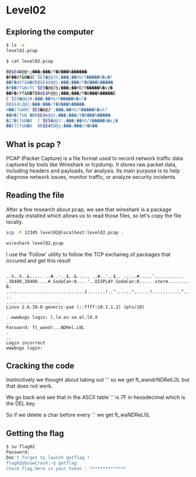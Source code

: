 # Level02

## Exploring the computer

```bash 
$ ls -a
level02.pcap
```

```bash 
$ cat level02.pcap

BB$E4Թ@@~;���;���/Y�O���%������
�F��Xf&N�dC'̊$E5�@@J%;���;��ߙO/Y�����%�s�*
��F�dXf&N�dBB$E4Ժ@@};���;���/Y�O���%�����
�F��Yf&N<TC'̊$E5�@@J$;���;��ߙO/Y�����%�sz�
��F�rYf&N�TBB$E4Ի@@|;���;���/Y�O���%�����E
C'̊$E5�@@J#;���;��ߙO/Y�����%�sl�
BB$E4Լ@@{;���;���/Y�O���%�����
H��[f&NϑC'̊$E5�@@J";���;��ߙO/Y�����%�sk?
��H�[f&N �BB$E4Խ@@z;���;���/Y�O���%�����
�I7�[f&N�8	C'̊$E5�@@J!;���;��ߙO/Y�����%�sj�
��I7[f&N�8	BB$E4Ծ@@y;���;���/Y�O��
```

## What is pcap ?

PCAP (Packet Capture) is a file format used to record network traffic data captured by tools like Wireshark or tcpdump. It stores raw packet data, including headers and payloads, for analysis. Its main purpose is to help diagnose network issues, monitor traffic, or analyze security incidents.


## Reading the file

After a few research about pcap, we see that wireshark is a package already installed which allows us to read those files, so let's copy the file locally. 

```bash
scp -P 12345 level02@localhost:level02.pcap .

wireshark level02.pcap
```

I use the 'Follow' utility to follow the TCP exchaneg of packages that occured and get this result

```plaintext

..%..%..&..... ..#..'..$..&..... ..#..'..$.. .....#.....'........... .38400,38400....#.SodaCan:0....'..DISPLAY.SodaCan:0......xterm.........."........!........"..".....b........b....	B.
..............................1.......!.."......"......!..........."........"..".............	..
.....................
Linux 2.6.38-8-generic-pae (::ffff:10.1.1.2) (pts/10)

..wwwbugs login: l.le.ev.ve.el.lX.X
..
Password: ft_wandr...NDRel.L0L
.
..
Login incorrect
wwwbugs login: 
```

## Cracking the code 

Instinctively we thought about taking out '.' so we get ft_wandrNDRelL0L but that does not work. 

We go back and see that in the ASCII table '.' is 7F in hexadecimal which is the DEL key. 

So if we delete a char before every '.' we get ft_waNDReL0L

## Getting the flag 


```bash
$ su flag02
Password: 
Don't forget to launch getflag !
flag02@SnowCrash:~$ getflag
Check flag.Here is your token : **************
```
